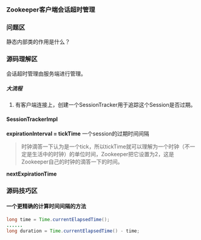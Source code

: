 ### Zookeeper客户端会话超时管理

### 问题区

静态内部类的作用是什么？ 



### 源码理解区

会话超时管理由服务端进行管理。

##### 大流程

1. 有客户端连接上，创建一个SessionTracker用于追踪这个Session是否过期。





#### SessionTrackerImpl

**expirationInterval = tickTime**  一个session的过期时间间隔

> 时钟滴答一下认为是一个tick，所以tickTime就可以理解为一个时钟（不一定是生活中的时钟）的单位时间，Zookeeper把它设置为2，这是Zookeeper自己的时钟的滴答一下的时间。

**nextExpirationTime** 



### 源码技巧区

#### 一个更精确的计算时间间隔的方法

```java
long time = Time.currentElapsedTime();
......
long duration = Time.currentElapsedTime() - time;
```

